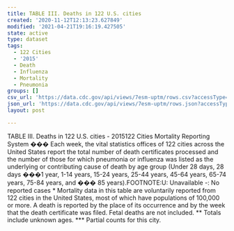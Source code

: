 ```yaml
---
title: TABLE III. Deaths in 122 U.S. cities
created: '2020-11-12T12:13:23.627849'
modified: '2021-04-21T19:16:19.427505'
state: active
type: dataset
tags:
  - 122 Cities
  - '2015'
  - Death
  - Influenza
  - Mortality
  - Pneumonia
groups: []
csv_url: 'https://data.cdc.gov/api/views/7esm-uptm/rows.csv?accessType=DOWNLOAD'
json_url: 'https://data.cdc.gov/api/views/7esm-uptm/rows.json?accessType=DOWNLOAD'
layout: post

---
```

TABLE III. Deaths in 122 U.S. cities - 2015122 Cities Mortality Reporting System ��� Each week, the vital statistics offices of 122 cities across the United States report the total number of death certificates processed and the number of those for which pneumonia or influenza was listed as the underlying or contributing cause of death by age group (Under 28 days, 28 days ���1 year, 1-14 years, 15-24 years, 25-44 years, 45-64 years, 65-74 years, 75-84 years, and ��� 85 years).FOOTNOTE:U: Unavailable      -: No reported cases * Mortality data in this table are voluntarily reported from 122 cities in the United States, most of which have populations of 100,000 or more. A death is reported by the place of its occurrence and by the week that the death certificate was filed. Fetal deaths are not included. ** Totals include unknown ages. *** Partial counts for this city.
